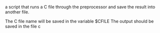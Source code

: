 a script that runs a C file through the preprocessor and save the result into another file.

The C file name will be saved in the variable $CFILE
The output should be saved in the file c
